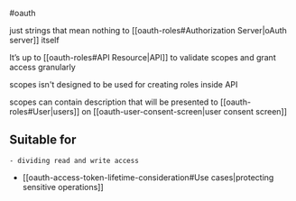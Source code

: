 #oauth 

just strings that mean nothing to [[oauth-roles#Authorization Server|oAuth server]] itself

It’s up to [[oauth-roles#API Resource|API]]  to validate scopes and grant access granularly

scopes isn't designed to be used for creating roles inside API

scopes can contain description that will be presented to [[oauth-roles#User|users]] on [[oauth-user-consent-screen|user consent screen]]

## Suitable for
	- dividing read and write access
- [[oauth-access-token-lifetime-consideration#Use cases|protecting sensitive operations]]